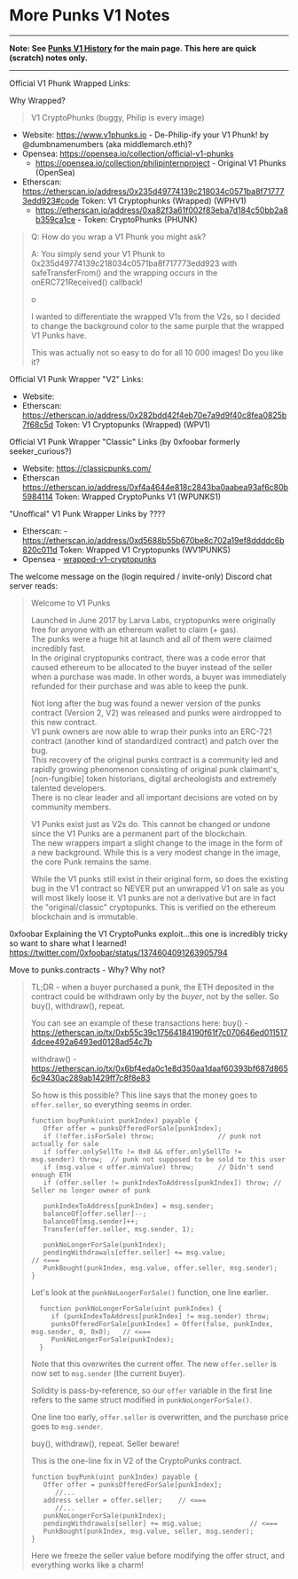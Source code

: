 # More Punks V1 Notes

---

**Note: See [Punks V1 History](PUNKS_V1_HISTORY.md) for the main page. This here are quick (scratch) notes only.**

---

Official V1 Phunk Wrapped Links:

Why Wrapped?

> V1 CryptoPhunks (buggy, Philip is every image)

- Website: https://www.v1phunks.io    - De-Philip-ify your V1 Phunk!   by  @dumbnamenumbers  (aka 
middlemarch.eth)?
- Opensea: https://opensea.io/collection/official-v1-phunks
  - https://opensea.io/collection/philipinternproject - Original V1 Phunks (OpenSea)
- Etherscan: <https://etherscan.io/address/0x235d49774139c218034c0571ba8f717773edd923#code>  Token: V1 Cryptophunks (Wrapped) (WPHV1)
  - https://etherscan.io/address/0xa82f3a61f002f83eba7d184c50bb2a8b359ca1ce - Token: CryptoPhunks (PHUNK)

> Q: How do you wrap a V1 Phunk you might ask? 
> 
> A: You simply send your V1 Phunk to 0x235d49774139c218034c0571ba8f717773edd923 with safeTransferFrom()
>  and the wrapping occurs in the onERC721Received() callback!
>
>  o
> 
> I wanted to differentiate the wrapped V1s from the V2s,
>  so I decided to change the background color
>   to the same purple that the wrapped V1 Punks have.
>
> This was actually not so easy to do for all 10 000 images! Do you like it?



Official V1 Punk Wrapper "V2" Links:

- Website:   
- Etherscan: <https://etherscan.io/address/0x282bdd42f4eb70e7a9d9f40c8fea0825b7f68c5d>  Token: V1 Cryptopunks (Wrapped) (WPV1)

Official V1 Punk Wrapper "Classic" Links  (by 0xfoobar  formerly seeker_curious?)

- Website:     https://classicpunks.com/    
- Etherscan  <https://etherscan.io/address/0xf4a4644e818c2843ba0aabea93af6c80b5984114>  Token:  Wrapped CryptoPunks V1 (WPUNKS1)


"Unoffical" V1 Punk Wrapper Links by ????

- Etherscan: - <https://etherscan.io/address/0xd5688b55b670be8c702a19ef8ddddc6b820c011d>  Token: Wrapped V1 Cryptopunks (WV1PUNKS)  
- Opensea - [wrapped-v1-cryptopunks](https://opensea.io/collection/wrapped-v1-cryptopunks)  



The welcome message on the (login required / invite-only) Discord chat server reads:

> Welcome to V1 Punks
>
> Launched in June 2017 by Larva Labs, cryptopunks were originally free for anyone with an ethereum wallet to claim (+ gas).  
> The punks were a huge hit at launch and all of them were claimed incredibly fast.  
> In the original cryptopunks contract, there was a code error that caused ethereum to be allocated to the buyer 
> instead of the seller when a purchase was made. 
> In other words, a buyer was immediately refunded for their purchase and was able to keep the punk.
>
> Not long after the bug was found a newer version of the punks contract (Version 2, V2) 
>  was released and punks were airdropped to this new contract.  
>  V1 punk owners are now able to wrap their punks into an ERC-721 contract 
>  (another kind of standardized contract) and patch over the bug.  
>  This recovery of the original punks contract is a community led and rapidly growing phenomenon
>  consisting of original punk claimant's, [non-fungible] token historians, 
>  digital archeologists and extremely talented developers.  
>  There is no clear leader and all important decisions are voted on by community members.
>
> V1 Punks exist just as V2s do. This cannot be changed or undone since the V1 Punks are a permanent part of the blockchain.  
> The new wrappers impart a slight change to the image in the form of a new background.
>  While this is a very modest change in the image, the core Punk remains the same. 
> 
> While the V1 punks still exist in their original form, so does the existing bug in the V1 contract 
> so NEVER put an unwrapped V1 on sale as you will most likely loose it. 
>  V1 punks are not a derivative but are in fact the "original/classic" cryptopunks. 
>  This is verified on the ethereum blockchain and is immutable.


0xfoobar Explaining the V1 CryptoPunks exploit...this one is incredibly tricky so want to share what I learned! <https://twitter.com/0xfoobar/status/1374604091263905794>

Move to punks.contracts - Why? Why not?

> TL;DR - when a buyer purchased a punk, the ETH deposited in the contract could be withdrawn only by the *buyer*, not by the seller. So buy(), withdraw(), repeat.
>  
>  You can see an example of these transactions here: 
> buy() - https://etherscan.io/tx/0xb55c39c17564184190f61f7c070646ed0115174dcee492a6493ed0128ad54c7b
>
> withdraw() - https://etherscan.io/tx/0x6bf4eda0c1e8d350aa1daaf60393bf687d8656c9430ac289ab1429ff7c8f8e83
> 
> So how is this possible? This line says that the money goes to `offer.seller`, so everything seems in order.
>
>     function buyPunk(uint punkIndex) payable {
>        Offer offer = punksOfferedForSale[punkIndex];
>        if (!offer.isForSale) throw;                // punk not actually for sale
>        if (offer.onlySellTo != 0x0 && offer.onlySellTo != msg.sender) throw;  // punk not supposed to be sold to this user
>        if (msg.value < offer.minValue) throw;      // Didn't send enough ETH
>        if (offer.seller != punkIndexToAddress[punkIndex]) throw; // Seller no longer owner of punk
>
>        punkIndexToAddress[punkIndex] = msg.sender;
>        balanceOf[offer.seller]--;
>        balanceOf[msg.sender]++;
>        Transfer(offer.seller, msg.sender, 1);
>
>        punkNoLongerForSale(punkIndex);
>        pendingWithdrawals[offer.seller] += msg.value;              // <===
>        PunkBought(punkIndex, msg.value, offer.seller, msg.sender);
>     }
>
> Let's look at the `punkNoLongerForSale()` function, one line earlier.
>
>       function punkNoLongerForSale(uint punkIndex) {
>          if (punkIndexToAddress[punkIndex] != msg.sender) throw;
>          punksOfferedForSale[punkIndex] = Offer(false, punkIndex, msg.sender, 0, 0x0);   // <===
>          PunkNoLongerForSale(punkIndex);
>       }
>
> Note that this overwrites the current offer. 
> The new `offer.seller` is now set to `msg.sender` (the current buyer).
>
> Solidity is pass-by-reference, so our `offer` variable in the first line refers to the same struct modified in `punkNoLongerForSale()`.
>
> One line too early, `offer.seller` is overwritten, and the purchase price goes to `msg.sender`. 
>
> buy(), withdraw(), repeat. Seller beware!
> 
> This is the one-line fix in V2 of the CryptoPunks contract. 
>
>     function buyPunk(uint punkIndex) payable {
>        Offer offer = punksOfferedForSale[punkIndex];
>           //...
>        address seller = offer.seller;    // <===
>           //...
>        punkNoLongerForSale(punkIndex);
>        pendingWithdrawals[seller] += msg.value;            // <=== 
>        PunkBought(punkIndex, msg.value, seller, msg.sender);
>     }
>
> 
> Here we freeze the seller value before modifying the offer struct, and everything works like a charm!
> 
> 
> 

